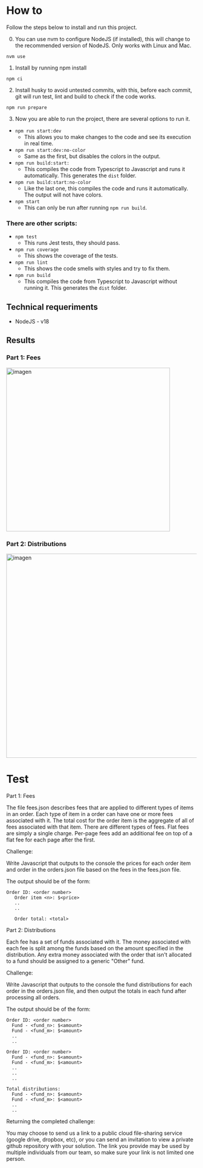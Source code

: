 # How to

Follow the steps below to install and run this project.

0. You can use nvm to configure NodeJS (if installed), this will change to the recommended version of NodeJS. Only works with Linux and Mac.
```
nvm use
```

1. Install by running npm install
```
npm ci
```

2. Install husky to avoid untested commits, with this, before each commit, git will run test, lint and build to check if the code works.
```
npm run prepare
```

3. Now you are able to run the project, there are several options to run it.

  + ```npm run start:dev```
    + This allows you to make changes to the code and see its execution in real time.
  + ```npm run start:dev:no-color```
    + Same as the first, but disables the colors in the output.
  + ```npm run build:start:```
    + This compiles the code from Typescript to Javascript and runs it automatically. This generates the ```dist``` folder.
  + ```npm run build:start:no-color```
    + Like the last one, this compiles the code and runs it automatically. The output will not have colors.
  + ```npm start```
    + This can only be run after running ```npm run build```.

### There are other scripts:
  + ```npm test```
    + This runs Jest tests, they should pass.
  + ```npm run coverage```
    + This shows the coverage of the tests.
  + ```npm run lint```
    + This shows the code smells with styles and try to fix them.
  + ```npm run build```
    + This compiles the code from Typescript to Javascript without running it. This generates the ```dist``` folder.



## Technical requeriments

+ NodeJS - v18

## Results

### Part 1: Fees

<img width="433" alt="imagen" src="https://github.com/CodeRevenge/test-globallogic/assets/14988986/17434235-d680-40c7-ab59-195aa3001847">

### Part 2: Distributions

<img width="540" alt="imagen" src="https://github.com/CodeRevenge/test-globallogic/assets/14988986/d15b332a-6344-4351-90d1-b0022fe65ed3">


# Test

Part 1: Fees

The file fees.json describes fees that are applied to different types of items in an order. Each type of item in a order can have one or more fees associated with it.
The total cost for the order item is the aggregate of all of fees associated with that item. There are different types of fees. Flat fees are simply a single charge. Per-page fees add an additional fee on top of a flat fee for each page after the first.

Challenge:

Write Javascript that outputs to the console the prices for each order item and order in the orders.json file based on the fees in the fees.json file. 

The output should be of the form:  
```
Order ID: <order number>  
   Order item <n>: $<price>  
   ..
   ..

   Order total: <total>
```


Part 2: Distributions

Each fee has a set of funds associated with it. The money associated with each fee is split among the funds based on the amount specified in the distribution. Any extra money associated with the order that isn't allocated to a fund should be assigned to a generic "Other" fund.

Challenge:

Write Javascript that outputs to the console the fund distributions for each order in the orders.json file, and then output the totals in each fund after processing all orders.

The output should be of the form:  
```
Order ID: <order number>  
  Fund - <fund_n>: $<amount>
  Fund - <fund_m>: $<amount>
  ..  
  ..  

Order ID: <order number>
  Fund - <fund_n>: $<amount>
  Fund - <fund_m>: $<amount>
  ..  
  ..  
  ..  

Total distributions:
  Fund - <fund_n>: $<amount>
  Fund - <fund_m>: $<amount>
  ..  
  ..  
```


Returning the completed challenge:

You may choose to send us a link to a public cloud file-sharing service (google drive, dropbox, etc), or you can send an invitation to view a private github repository with your solution.  The link you provide may be used by multiple individuals from our team, so make sure your link is not limited one person.

